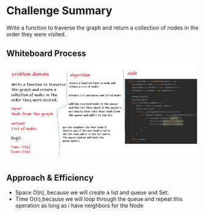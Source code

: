 # Challenge Summary
Write a function to traverse the graph and return a  collection of nodes in the order they were visited.
## Whiteboard Process
![whitboard](wb36.jpg)
## Approach & Efficiency
- Space O(n), because we will create a list and queue and Set.
- Time O(n),because we will loop through the queue and repeat this operation as long as i have neighbors for the Node
